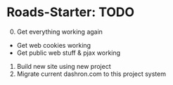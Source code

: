 # Roads-Starter: TODO
0. Get everything working again
- Get web cookies working
- Get public web stuff & pjax working
1. Build new site using new project
2. Migrate current dashron.com to this project system